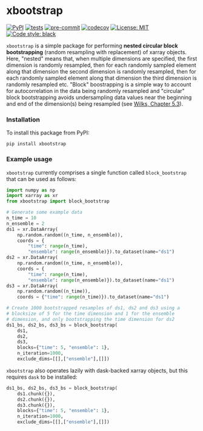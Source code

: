 # xbootstrap

[![PyPI](https://img.shields.io/pypi/v/xbootstrap)](https://pypi.org/project/xbootstrap)
[![tests](https://github.com/dougiesquire/xbootstrap/actions/workflows/tests.yml/badge.svg)](https://github.com/dougiesquire/xbootstrap/actions/workflows/tests.yml)
[![pre-commit](https://github.com/dougiesquire/xbootstrap/actions/workflows/pre-commit.yml/badge.svg)](https://github.com/dougiesquire/xbootstrap/actions/workflows/pre-commit.yml)
[![codecov](https://codecov.io/gh/dougiesquire/xbootstrap/branch/main/graph/badge.svg?token=N0XB8OZ2AE)](https://codecov.io/gh/dougiesquire/xbootstrap)
[![License: MIT](https://img.shields.io/badge/License-MIT-green.svg)](https://github.com/dougiesquire/xbootstrap/blob/master/LICENSE)
[![Code style: black](https://img.shields.io/badge/code%20style-black-000000.svg)](https://github.com/python/black)

`xbootstrap` is a simple package for performing **nested circular block bootstrapping** (random resampling with replacement) of xarray objects. Here, "nested" means that, when multiple dimensions are specified, the first dimension is randomly resampled, then for each randomly sampled element along that dimension the second dimension is randomly resampled, then for each randomly sampled element along that dimension the third dimension is randomly resampled etc. "Block" boostrapping is a simple way to account for autocorrelation in the data being randomly resampled and "circular" block bootstrapping avoids undersampling data values near the beginning and end of the dimension(s) being resampled (see [Wilks, Chapter 5.3](https://www.sciencedirect.com/science/article/pii/B9780128158234000055#s0100)).  

### Installation
To install this package from PyPI:
```
pip install xbootstrap
```

### Example usage
`xbootstrap` currently comprises a single function called `block_bootstrap` that can be used as follows:
```python
import numpy as np
import xarray as xr
from xbootstrap import block_bootstrap

# Generate some example data
n_time = 10
n_ensemble = 2
ds1 = xr.DataArray(
    np.random.random((n_time, n_ensemble)),
    coords = {
        "time": range(n_time), 
        "ensemble": range(n_ensemble)}).to_dataset(name="ds1")
ds2 = xr.DataArray(
    np.random.random((n_time, n_ensemble)),
    coords = {
        "time": range(n_time), 
        "ensemble": range(n_ensemble)}).to_dataset(name="ds1")
ds3 = xr.DataArray(
    np.random.random((n_time)),
    coords = {"time": range(n_time)}).to_dataset(name="ds1")

# Create 1000 bootstrapped resamples of ds1, ds2 and ds3 using a
# blocksize of 5 for the time dimension and 1 for the ensemble
# dimension, and only bootstrapping the time dimension for ds2 
ds1_bs, ds2_bs, ds3_bs = block_bootstrap(
    ds1, 
    ds2, 
    ds3, 
    blocks={"time": 5, "ensemble": 1},
    n_iteration=1000, 
    exclude_dims=[[],["ensemble"],[]])
```
`xbootstrap` also operates lazily with dask-backed xarray objects, but this requires `dask` to be installed:
```python
ds1_bs, ds2_bs, ds3_bs = block_bootstrap(
    ds1.chunk({}), 
    ds2.chunk({}), 
    ds3.chunk({}), 
    blocks={"time": 5, "ensemble": 1},
    n_iteration=1000, 
    exclude_dims=[[],["ensemble"],[]])
```

